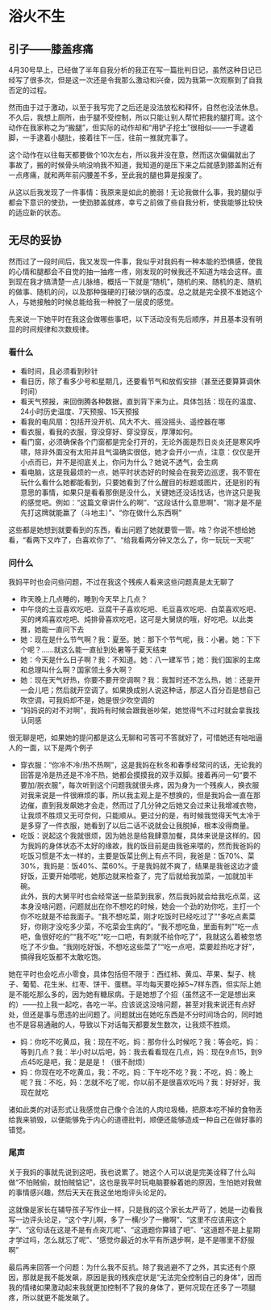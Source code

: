 # 浴火不生

## 引子——膝盖疼痛

4月30号早上，已经做了半年自我分析的我正在写一篇批判日记，虽然这种日记已经写了很多次，但是这一次还是令我那么激动和兴奋，因为我第一次观察到了自我否定的过程。

然而由于过于激动，以至于我写完了之后还是没法放松和释怀，自然也没法休息。不久后，我想上厕所，由于腿不受控制，所以只能让别人帮忙把我的腿打弯。这个动作在我家称之为“搬腿”，但实际的动作却和“用铲子挖土”很相似——一手逮着脚，一手逮着小腿肚，接着往下一压，往前一推就完事了。

这个动作在以往每天都要做个10次左右，所以我并没在意，然而这次偏偏就出了事故了，搬的时候骨头响没响我不知道，我知道的是压下来之后就感到膝盖附近有一点疼痛，就和两年前闪腰差不多，至此我的腿也算是报废了。

从这以后我发现了一件事情：我原来是如此的脆弱！无论我做什么事，我的腿似乎都会下意识的使劲，一使劲膝盖就疼，幸亏之前做了些自我分析，使我能够比较快的适应新的状态。

## 无尽的妥协

然而过了一段时间后，我又发现一件事，我似乎对我妈有一种本能的恐惧感，使我的心情和腿都会不自觉的抽一抽疼一疼，刚发现的时候我还不知道为啥会这样。直到现在我才搞清楚一点儿脉络，概括一下就是“随机”，随机的来、随机的走、随机的做事、随机的问，以及那种强硬的打破沙锅的态度。总之就是完全摸不准她这个人，与她接触的时候总能给我一种脱了一层皮的感觉。

先来说一下她平时在我这会做哪些事吧，以下活动没有先后顺序，并且基本没有明显的时间规律和次数规律。

### 看什么

- 看时间，且必须看到秒针
- 看日历，除了看多少号和星期几，还要看节气和放假安排（甚至还要算算调休时间）
- 看天气预报，来回倒腾各种数据，直到背下来为止。具体包括：现在的温度、24小时历史温度、7天预报、15天预报
- 看我的电风扇：包括开没开机、风大不大、摇没摇头、遥控器在哪
- 看衣服，看我的衣服，穿没穿好、穿没穿反，厚薄如何。
- 看门窗，必须确保各个门窗都是完全打开的，无论外面是烈日炎炎还是寒风呼啸，除非外面没有太阳并且气温确实很低，她才会开小一点，注意：仅仅是开小点而已，并不是彻底关上，你问为什么？她说不透气，会生病
- 看电脑，这是我最烦的一点，她平时状态好的时候会在我旁边巡逻，我不管在玩什么看什么她都能看到，只要她看到了什么醒目的标题或图片，还是别的有意思的事情，如果只是看看那倒是没什么，关键她还没话找话，也许这只是我的感觉吧。例如：“这篇文章讲什么的啊”、“这段话什么意思啊”、“刚才是不是先打这牌就能赢了（斗地主）”、“你在做什么东西啊”

这些都是她想到就要看到的东西，看出问题了她就要管一管。啥？你说不想给她看，“看两下又咋了，白喜欢你了”、“给我看两分钟又怎么了，你一玩玩一天呢”

### 问什么

我妈平时也会问些问题，不过在我这个残疾人看来这些问题真是太无聊了

- 昨天晚上几点睡的，睡到今天早上几点？
- 中午烧的土豆喜欢吃吧、豆腐干子喜欢吃吧、毛豆喜欢吃吧、白菜喜欢吃吧、买的烤鸡喜欢吃吧、炖排骨喜欢吃吧，这可是大舅烧的哦，好吃吧。以此类推，她能一直问下去
- 她：现在是什么节气啊？我：夏至。她：那下个节气呢，我：小暑。她：下下个呢？……就这么能一直扯到处暑等于夏天结束
- 她：今天是什么日子啊？我：不知道。她：八一建军节；她：我们国家的主席和总理叫什么啊？国家领土多大啊？
- 她：现在天气好热，你要不要开空调啊？我：我暂时还不怎么热，她：还是开一会儿吧；然后就开空调了。如果换成别人说这种话，那这人百分百是想自己吹空调，可我妈却不是，她是很少吹空调的
- “妈妈说的对不对啊”，我妈有时候会跟我爸吵架，她觉得气不过时就会拿我找认同感

很无聊是吧，如果她的提问都是这么无聊和可答可不答就好了，可惜她还有咄咄逼人的一面，以下是两个例子

- 穿衣服：“你冷不冷/热不热啊”，这是我妈在秋冬和春季经常问的话，无论我的回答是冷是热还是不冷不热，她都会摸摸我的双手双脚。接着再问一句“要不要加/脱衣服”，每次听到这个问题我就很头疼，因为身为一个残疾人，换衣服对我来说是一件很麻烦的事，所以我主观上是不想换的，但是我妈会一直在那边催，直到我发飙她才会走，然而过了几分钟之后她又会过来让我增减衣物，让我烦不胜烦又无可奈何，只能顺从。更过分的是，有时候我觉得天气太冷于是多穿了一件衣服，她看到了以后二话不说就会让我脱掉，根本没得商量。
- 吃饭：说起这个我就很烦，因为她总是给我肆意加餐，具体来说是这样的。因为我妈的身体状态不太好的缘故，我的饭目前是由我爸来喂的，然而我爸妈的吃饭习惯是不太一样的，主要是饭菜比例上有点不同，我爸是：饭70%、菜30%，我妈是：饭40%、菜60%。于是我妈就不爽了，结果是我爸这边才盛好饭，正要开始喂呢，她那边就来检查了，完了后就给我加菜，一加就加半碗。  
  此外，我的大舅平时也会经常送一些菜到我家，然后我妈就会给我吃点菜，这本身没啥问题，问题就出在你不想吃的时候，她会一个劲的劝你吃，主打一个你不吃就是不给我面子。“我不想吃菜，刚才吃饭时已经吃过了”“多吃点素菜好，你刚才没吃多少菜，不吃菜会生病的”。“我不想吃鱼，里面有刺”“吃一点吧，鱼很好吃的”“我不吃”“吃一口吧，有刺就不给你吃了”，我就这么着被忽悠吃了不少鱼。“我刚吃好饭，不想吃这些菜了”“吃一点吧，菜要趁热吃才好”，搞得我吃饭都不太敢吃饱。

她在平时也会吃点小零食，具体包括但不限于：西红柿、黄瓜、苹果、梨子、桃子、葡萄、花生米、红枣、饼干、蛋糕。平均每天要吃掉5~7样东西，但实际上她是不能吃那么多的，因为她有糖尿病。于是她想了个招（虽然这不一定是想出来的）——拉上我一起吃，各吃一半。应该说这没啥问题，甚至对我来说还有点好处，但还是事与愿违的出问题了。问题就出在她吃东西是不分时间场合的，同时她也不是容易通融的人，导致以下对话每天都要发生数次，让我烦不胜烦。

- 妈：你吃不吃黄瓜，我：现在不吃，妈：那你什么时候吃？我：等会吃，妈：等到几点？我：半小时以后吧，妈：我去看看现在几点，妈：现在9点15，到9点45吃是吧，我：是是是！（很不耐烦）
- 妈：你现在吃不吃黄瓜，我：不吃，妈：下午吃不吃？我：不吃，妈：晚上呢？我：不吃，妈：怎就不吃了呢，你以前不是很喜欢吃吗？我：好好好，我现在就吃

诸如此类的对话形式让我感觉自己像个合法的人肉垃圾桶，把原本吃不掉的食物丢给我来销毁，以便能够免于内心的道德批判，顺便还能够造成一种自己在做好事的错觉。

### 尾声

关于我妈的事就先说到这吧，我也说累了。她这个人可以说是完美诠释了什么叫做“不怕贼偷，就怕贼惦记”，这也是我平时玩电脑要躲着她的原因，生怕她对我做的事情感兴趣，然后天天在我这坐地炮评头论足的。

这就像是家长在辅导孩子写作业一样，只是我的这个家长太严苛了，她是一边看我写一边评头论足，“这个字儿啊，多了一横/少了一撇啊”、“这里不应该用这个字”、“这句话在这是不是有点突兀呢”、“这道题你算错了吧”、“这道题不是上星期才学过吗，怎么就忘了呢”、“感觉你最近的水平有所退步啊，是不是哪里不舒服啊”

最后再来回答一个问题：为什么我不反抗。除了我逃避不了之外，其实还有个原因，那就是我不能发飙，原因是我的残疾症状是“无法完全控制自己的身体”，因而我的情绪如果激动起来我就更加控制不了我的身体了，更何况现在还多了一项腿疼，所以就更不能发飙了。
